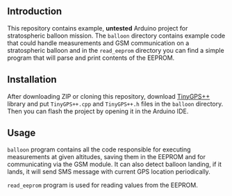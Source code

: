 ## Introduction
This repository contains example, **untested** Arduino project for stratospheric balloon mission. The `balloon` directory contains example code that could handle measurements and GSM communication on a stratospheric balloon and in the `read_eeprom` directory you can find a simple program that will parse and print contents of the EEPROM.

## Installation
After downloading ZIP or cloning this repository, download [TinyGPS++](https://github.com/mikalhart/TinyGPSPlus) library and put `TinyGPS++.cpp` and `TinyGPS++.h` files in the `balloon` directory. Then you can flash the project by opening it in the Arduino IDE.

## Usage
`balloon` program contains all the code responsible for executing measurements at given altitudes, saving them in the EEPROM and for communicating via the GSM module. It can also detect balloon landing, if it lands, it will send SMS message with current GPS location periodically.

`read_eeprom` program is used for reading values from the EEPROM. 